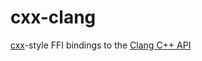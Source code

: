 # cxx-clang

[cxx](https://cxx.rs/)-style FFI bindings to the [Clang C++ API](https://clang.llvm.org/doxygen/index.html)
